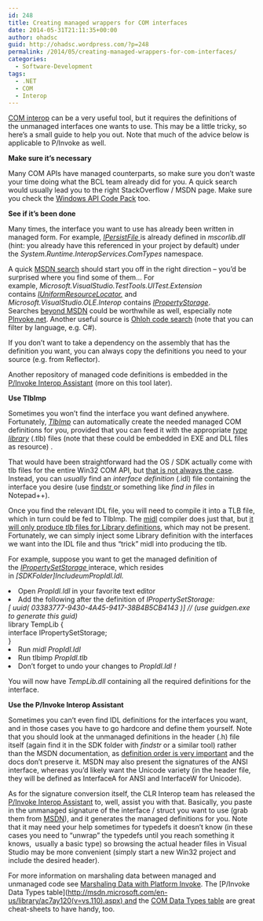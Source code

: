 ```yaml
---
id: 248
title: Creating managed wrappers for COM interfaces
date: 2014-05-31T21:11:35+00:00
author: ohadsc
guid: http://ohadsc.wordpress.com/?p=248
permalink: /2014/05/creating-managed-wrappers-for-com-interfaces/
categories:
  - Software-Development
tags:
  - .NET
  - COM
  - Interop
---
```

<p style="text-align:left;">
  <a href="http://msdn.microsoft.com/en-us/library/aa645736(v=vs.71).aspx">COM interop</a> can be a very useful tool, but it requires the definitions of the unmanaged interfaces one wants to use. This may be a little tricky, so here&#8217;s a small guide to help you out. Note that much of the advice below is applicable to P/Invoke as well.
</p>

<p style="text-align:left;">
  <strong>Make sure it&#8217;s necessary</strong>
</p>

<p style="text-align:left;">
  Many COM APIs have managed counterparts, so make sure you don&#8217;t waste your time doing what the BCL team already did for you. A quick search would usually lead you to the right StackOverflow / MSDN page. Make sure you check the <a href="http://ohadsc.wordpress.com/2014/06/13/the-windows-api-code-pack-the-case-of-the-missing-samples/">Windows API Code Pack</a> too.
</p>

<p style="text-align:left;">
  <strong>See if it&#8217;s been done</strong>
</p>

<p style="direction:ltr;text-align:left;">
  Many times, the interface you want to use has already been written in managed form. For example, <a href="http://msdn.microsoft.com/en-us/library/system.runtime.interopservices.comtypes.ipersistfile(v=vs.110).aspx"><em>IPersistFile </em></a>is already defined in <em>mscorlib.dll</em> (hint: you already have this referenced in your project by default) under the <em>System.Runtime.InteropServices.ComTypes </em>namespace<em>. </em>
</p>

<p style="direction:ltr;text-align:left;">
  A quick <a href="https://www.google.com/search?q=site:msdn.microsoft.com+IUniformResourceLocator#q=site%3Amsdn.microsoft.com+intitle%3A%22IPersistFile+interface%22">MSDN search</a> should start you off in the right direction &#8211; you&#8217;d be surprised where you find some of them&#8230; For example, <em>Microsoft.VisualStudio.TestTools.UITest.Extension </em>contains <em><a href="http://msdn.microsoft.com/en-us/library/microsoft.visualstudio.testtools.uitest.extension.iuniformresourcelocator.aspx">IUniformResourceLocator</a><a href="http://msdn.microsoft.com/en-us/library/microsoft.visualstudio.testtools.uitest.extension.iuniformresourcelocator.aspx">,</a> </em>and <em>Microsoft.VisualStudio.OLE.Interop</em> contains <em><a href="http://msdn.microsoft.com/en-us/library/microsoft.visualstudio.ole.interop.ipropertystorage.aspx">IPropertyStorage</a></em>. Searches <a href="http://stackoverflow.com/questions/16798407/windows-structured-storage-32-bit-vs-64-bit-com-interop#comment36935736_16798407">beyond MSDN</a> could be worthwhile as well, especially note <a href="http://www.pinvoke.net/">PInvoke.net</a>. Another useful source is <a href="http://code.ohloh.net/">Ohloh code search</a> (note that you can filter by language, e.g. C#).
</p>

<p style="direction:ltr;text-align:left;">
  If you don&#8217;t want to take a dependency on the assembly that has the definition you want, you can always copy the definitions you need to your source (e.g. from Reflector).
</p>

<p style="direction:ltr;text-align:left;">
  Another repository of managed code definitions is embedded in the <a href="http://clrinterop.codeplex.com/releases/view/14120">P/Invoke Interop Assistant</a> (more on this tool later).
</p>

<p style="direction:ltr;text-align:left;">
  <strong>Use TlbImp</strong>
</p>

<p style="direction:ltr;text-align:left;">
  Sometimes you won&#8217;t find the interface you want defined anywhere. Fortunately,<em> <a href="http://msdn.microsoft.com/en-us/library/tt0cf3sx(v=vs.110).aspx">TlbImp</a> </em>can automatically create the needed managed COM definitions for you, provided that you can feed it with the appropriate <em><a href="http://msdn.microsoft.com/en-us/library/windows/desktop/aa366757(v=vs.85).aspx">type library</a></em> (.tlb) files (note that these could be embedded in EXE and DLL files as resource) .
</p>

<p style="direction:ltr;text-align:left;">
  That would have been straightforward had the OS / SDK actually come with tlb files for the entire Win32 COM API, but <a href="http://stackoverflow.com/questions/24034316/given-a-win32-com-interface-locate-its-typelib">that is not always the case</a>. Instead, you can <em>usually</em> find an <em>interface definition</em> (.idl) file containing the interface you desire (use <a href="http://technet.microsoft.com/en-us/library/bb490907.aspx">findstr </a>or something like <em>find in files</em> in Notepad++).
</p>

<p style="direction:ltr;text-align:left;">
  Once you find the relevant IDL file, you will need to compile it into a TLB file, which in turn could be fed to TlbImp. The <a href="http://msdn.microsoft.com/en-us/library/windows/desktop/aa367300(v=vs.85).aspx">midl</a> compiler does just that, but <a href="http://msdn.microsoft.com/en-us/library/cwhhsx92(v=vs.110).aspx">it will only produce <em>tlb</em> files for Library definitions</a>, which may not be present. Fortunately, we can simply inject some Library definition with the interfaces we want into the IDL file and thus &#8220;trick&#8221; midl into producing the tlb.
</p>

<p style="direction:ltr;text-align:left;">
  For example, suppose you want to get the managed definition of the <a href="http://msdn.microsoft.com/en-us/library/windows/desktop/aa379840(v=vs.85).aspx"><em>IPropertySetStorage </em></a>interace, which resides in <em>[SDKFolder]IncludeumPropIdl.Idl. </em>
</p>

<li style="text-align:left;">
  Open <em>PropIdl.Idl </em>in your favorite text editor
</li>
<li style="text-align:left;">
  Add the following after the definition of <em>IPropertySetStorage:<br /> [ uuid( 03383777-9430-4A45-9417-38B4B5CB4143 )] // (use guidgen.exe to generate this guid)<br /> </em>library TempLib {<br /> interface IPropertySetStorage;<br /> }
</li>
<li style="text-align:left;">
  Run <em>midl <em>PropIdl.Idl</em></em>
</li>
<li style="text-align:left;">
  Run tlbimp <em><em>PropIdl.tlb</em></em>
</li>
<li style="text-align:left;">
  Don&#8217;t forget to undo your changes to <em><em>PropIdl.Idl !</em></em>
</li>

You will now have _TempLib.dll_ containing all the required definitions for the interface.

**Use the P/Invoke Interop Assistant**

Sometimes you can&#8217;t even find IDL definitions for the interfaces you want, and in those cases you have to go hardcore and define them yourself. Note that you should look at the unmanaged definitions in the header (.h) file itself (again find it in the SDK folder with _findstr_ or a similar tool) rather than the MSDN documentation, as [definition order is very important](http://stackoverflow.com/questions/23974617/reordering-methods-in-comimport-interfaces-throws-comexception-0x80041001) and the docs don&#8217;t preserve it. MSDN may also present the signatures of the ANSI interface, whereas you&#8217;d likely want the Unicode variety (in the header file, they will be defined as InterfaceA for ANSI and InterfaceW for Unicode).

As for the signature conversion itself, the CLR Interop team has released the [P/Invoke Interop Assistant](http://clrinterop.codeplex.com/releases/view/14120) to, well, assist you with that. Basically, you paste in the unmanaged signature of the interface / struct you want to use (grab them from [MSDN](http://msdn.microsoft.com/en-us/library/windows/desktop/aa379965(v=vs.85).aspx)), and it generates the managed definitions for you. Note that it may need your help sometimes for typedefs it doesn&#8217;t know (in these cases you need to &#8220;unwrap&#8221; the typedefs until you reach something it knows,  usually a basic type) so browsing the actual header files in Visual Studio may be more convenient (simply start a new Win32 project and include the desired header).

For more information on marshaling data between managed and unmanaged code see [Marshaling Data with Platform Invoke](http://msdn.microsoft.com/en-us/library/fzhhdwae(v=vs.110).aspx). The [P/Invoke Data Types table](http://msdn.microsoft.com/en-us/library/ac7ay120(v=vs.110).aspx) and the [COM Data Types table](http://msdn.microsoft.com/en-us/library/sak564ww(v=vs.110).aspx) are great cheat-sheets to have handy, too.
